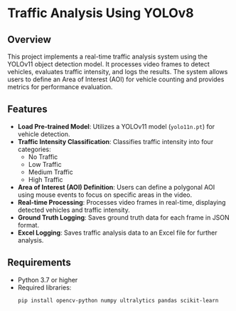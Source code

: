 # Traffic Analysis Using YOLOv8

## Overview
This project implements a real-time traffic analysis system using the YOLOv11 object detection model. It processes video frames to detect vehicles, evaluates traffic intensity, and logs the results. The system allows users to define an Area of Interest (AOI) for vehicle counting and provides metrics for performance evaluation.

## Features
- **Load Pre-trained Model**: Utilizes a YOLOv11 model (`yolo11n.pt`) for vehicle detection.
- **Traffic Intensity Classification**: Classifies traffic intensity into four categories:
  - No Traffic
  - Low Traffic
  - Medium Traffic
  - High Traffic
- **Area of Interest (AOI) Definition**: Users can define a polygonal AOI using mouse events to focus on specific areas in the video.
- **Real-time Processing**: Processes video frames in real-time, displaying detected vehicles and traffic intensity.
- **Ground Truth Logging**: Saves ground truth data for each frame in JSON format.
- **Excel Logging**: Saves traffic analysis data to an Excel file for further analysis.

## Requirements
- Python 3.7 or higher
- Required libraries:
  ```bash
  pip install opencv-python numpy ultralytics pandas scikit-learn
